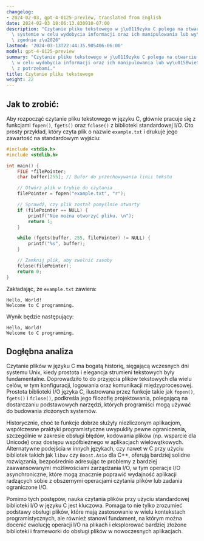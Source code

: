 ```yaml
---
changelog:
- 2024-02-03, gpt-4-0125-preview, translated from English
date: 2024-02-03 18:06:13.830910-07:00
description: "Czytanie pliku tekstowego w j\u0119zyku C polega na otwarciu pliku w\
  \ systemie w celu wydobycia informacji oraz ich manipulowania lub wy\u015Bwietlania\
  \ zgodnie z\u2026"
lastmod: '2024-03-13T22:44:35.905406-06:00'
model: gpt-4-0125-preview
summary: "Czytanie pliku tekstowego w j\u0119zyku C polega na otwarciu pliku w systemie\
  \ w celu wydobycia informacji oraz ich manipulowania lub wy\u015Bwietlania zgodnie\
  \ z potrzebami."
title: Czytanie pliku tekstowego
weight: 22
---
```


## Jak to zrobić:
Aby rozpocząć czytanie pliku tekstowego w języku C, głównie pracuje się z funkcjami `fopen()`, `fgets()` oraz `fclose()` z biblioteki standardowej I/O. Oto prosty przykład, który czyta plik o nazwie `example.txt` i drukuje jego zawartość na standardowym wyjściu:

```c
#include <stdio.h>
#include <stdlib.h>

int main() {
    FILE *filePointer;
    char buffer[255]; // Bufor do przechowywania linii tekstu

    // Otwórz plik w trybie do czytania
    filePointer = fopen("example.txt", "r");

    // Sprawdź, czy plik został pomyślnie otwarty
    if (filePointer == NULL) {
        printf("Nie można otworzyć pliku. \n");
        return 1;
    }

    while (fgets(buffer, 255, filePointer) != NULL) {
        printf("%s", buffer);
    }

    // Zamknij plik, aby zwolnić zasoby
    fclose(filePointer);
    return 0;
}
```

Zakładając, że `example.txt` zawiera:
```
Hello, World!
Welcome to C programming.
```

Wynik będzie następujący:
```
Hello, World!
Welcome to C programming.
```

## Dogłębna analiza
Czytanie plików w języku C ma bogatą historię, sięgającą wczesnych dni systemu Unix, kiedy prostota i elegancja strumieni tekstowych były fundamentalne. Doprowadziło to do przyjęcia plików tekstowych dla wielu celów, w tym konfiguracji, logowania oraz komunikacji międzyprocesowej. Prostota biblioteki I/O języka C, ilustrowana przez funkcje takie jak `fopen()`, `fgets()` i `fclose()`, podkreśla jego filozofię projektowania, polegającą na dostarczaniu podstawowych narzędzi, których programiści mogą używać do budowania złożonych systemów.

Historycznie, choć te funkcje dobrze służyły niezliczonym aplikacjom, współczesne praktyki programistyczne uwypukliły pewne ograniczenia, szczególnie w zakresie obsługi błędów, kodowania plików (np. wsparcie dla Unicode) oraz dostępu współbieżnego w aplikacjach wielowątkowych. Alternatywne podejścia w innych językach, czy nawet w C przy użyciu bibliotek takich jak `libuv` czy `Boost.Asio` dla C++, oferują bardziej solidne rozwiązania, bezpośrednio adresując te problemy z bardziej zaawansowanymi możliwościami zarządzania I/O, w tym operacje I/O asynchroniczne, które mogą znacznie poprawić wydajność aplikacji radzących sobie z obszernymi operacjami czytania plików lub zadania ograniczone I/O.

Pomimo tych postępów, nauka czytania plików przy użyciu standardowej biblioteki I/O w języku C jest kluczowa. Pomaga to nie tylko zrozumieć podstawy obsługi plików, które mają zastosowanie w wielu kontekstach programistycznych, ale również stanowi fundament, na którym można docenić ewolucję operacji I/O na plikach i eksplorować bardziej złożone biblioteki i frameworki do obsługi plików w nowoczesnych aplikacjach.
